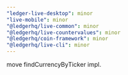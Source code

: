 ```yaml
---
"ledger-live-desktop": minor
"live-mobile": minor
"@ledgerhq/live-common": minor
"@ledgerhq/live-countervalues": minor
"@ledgerhq/coin-framework": minor
"@ledgerhq/live-cli": minor
---
```


move findCurrencyByTicker impl.
